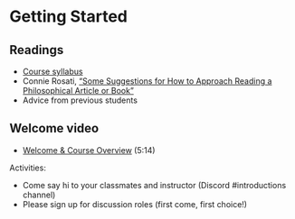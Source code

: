 # Getting Started

## Readings

- [Course syllabus](../syllabus.md)
- Connie Rosati, [“Some Suggestions for How to Approach Reading a Philosophical Article or Book”](https://philosophy.arizona.edu/sites/philosophy.arizona.edu/files/Rosati%2C%20How%20to%20Read%20a%20Philosophical%20Article%20or%20Book.pdf)
- Advice from previous students

## Welcome video

- [Welcome & Course Overview](https://youtu.be/z7FMBqyUYuw) (5:14)

Activities:

- Come say hi to your classmates and instructor (Discord \#introductions channel)
- Please sign up for discussion roles (first come, first choice!)